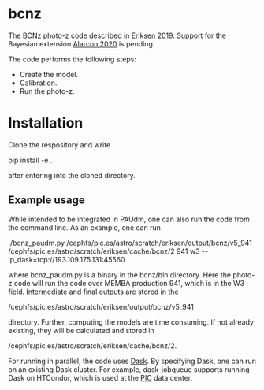 # bcnz

The BCNz photo-z code described in [Eriksen 2019](https://ui.adsabs.harvard.edu/abs/2019MNRAS.484.4200E/abstract). Support for
the Bayesian extension [Alarcon 2020](https://ui.adsabs.harvard.edu/abs/2020arXiv200711132A/abstract) is pending.


The code performs the following steps:

* Create the model.
* Calibration.
* Run the photo-z.

# Installation
Clone the respository and write

pip install -e .

after entering into the cloned directory.

## Example usage
While intended to be integrated in PAUdm, one can also run the code from the command line. As an 
example, one can run

./bcnz_paudm.py /cephfs/pic.es/astro/scratch/eriksen/output/bcnz/v5_941 /cephfs/pic.es/astro/scratch/eriksen/cache/bcnz/2 941 w3 --ip_dask=tcp://193.109.175.131:45560

where bcnz_paudm.py is a binary in the bcnz/bin directory. Here the photo-z code will run the code
over MEMBA production 941, which is in the W3 field. Intermediate and final outputs are stored
in the 

/cephfs/pic.es/astro/scratch/eriksen/output/bcnz/v5_941

directory. Further, computing the models are time consuming. If not already existing, they will
be calculated and stored in 

/cephfs/pic.es/astro/scratch/eriksen/cache/bcnz/2.

For running in parallel, the code uses [Dask](https://dask.org/). By specifying Dask, one can
run on an existing Dask cluster. For example, dask-jobqueue supports running Dask on HTCondor,
which is used at the [PIC](www.pic.es) data center.
